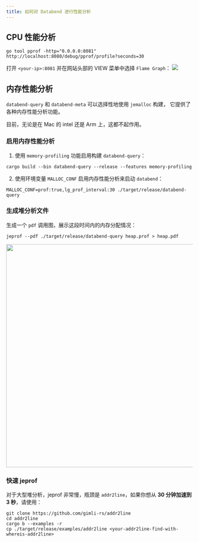 ```yaml
---
title: 如何对 Databend 进行性能分析
---
```


## CPU 性能分析

```
go tool pprof -http="0.0.0.0:8081" http://localhost:8080/debug/pprof/profile?seconds=30
```

打开 `<your-ip>:8081` 并在网站头部的 VIEW 菜单中选择 `Flame Graph`：
<img src="https://user-images.githubusercontent.com/172204/208336392-5b64bb9b-cce8-4562-9e05-c3d538e9d8a6.png"/>

## 内存性能分析

`databend-query` 和 `databend-meta` 可以选择性地使用 `jemalloc` 构建，
它提供了各种内存性能分析功能。

目前，无论是在 Mac 的 intel 还是 Arm 上，这都不起作用。

### 启用内存性能分析

1. 使用 `memory-profiling` 功能启用构建 `databend-query`：
  ```
  cargo build --bin databend-query --release --features memory-profiling
  ```

2. 使用环境变量 `MALLOC_CONF` 启用内存性能分析来启动 `databend`：
  
  ```
  MALLOC_CONF=prof:true,lg_prof_interval:30 ./target/release/databend-query
  ```

### 生成堆分析文件

生成一个 `pdf` 调用图，展示这段时间内的内存分配情况：

```
jeprof --pdf ./target/release/databend-query heap.prof > heap.pdf
```

<img src="https://user-images.githubusercontent.com/172204/204963954-f6eacf10-d8bd-4469-9c8d-7d30955f1a78.png" width="600"/>

### 快速 jeprof
对于大型堆分析，jeprof 非常慢，瓶颈是 `addr2line`，如果你想从 **30 分钟加速到 3 秒**，请使用：
```
git clone https://github.com/gimli-rs/addr2line
cd addr2line
cargo b --examples -r
cp ./target/release/examples/addr2line <your-addr2line-find-with-whereis-addr2line>
```